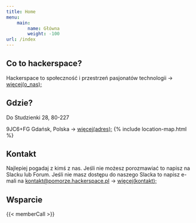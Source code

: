 ```yaml
---
title: Home
menu:
    main:
        name: Główna
        weight: -100
url: /index
---
```

## Co to hackerspace?
Hackerspace to społeczność i przestrzeń pasjonatów technologii -> [więcej(o_nas);](/about)

## Gdzie?
Do Studzienki 28, 80-227

9JC6+FG Gdańsk, Polska  -> [więcej(adres);](/contact)
{% include location-map.html %}

## Kontakt
Najlepiej pogadaj z kimś z nas. Jeśli nie możesz porozmawiać to napisz na Slacku lub Forum. Jeśli nie masz dostępu do naszego Slacka to napisz e-mali na [kontakt@pomorze.hackerspace.pl](mailto:kontakt@pomorze.hackerspace.pl) -> [więcej(kontakt);](/contact)

## Wsparcie


{{< memberCall >}}
